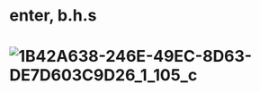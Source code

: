 # enter, b.h.s
# ![1B42A638-246E-49EC-8D63-DE7D603C9D26_1_105_c](https://github.com/studiovegee/vegee/assets/140669966/b4d0b2eb-cde3-41e6-bcf0-0cfb1c4eab66)
